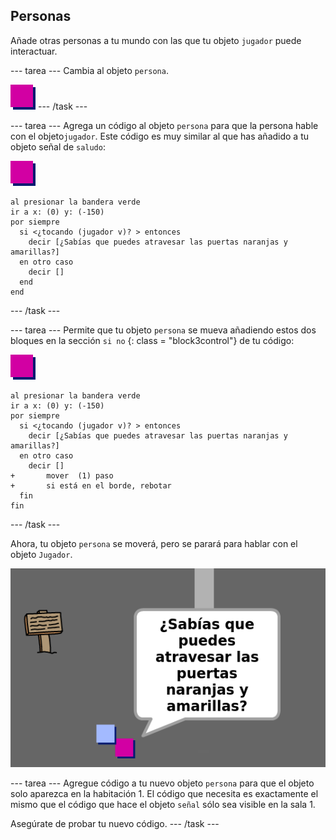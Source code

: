 ## Personas

Añade otras personas a tu mundo con las que tu objeto `jugador` puede interactuar.

\--- tarea \--- Cambia al objeto ` persona `.

![Objeto persona](images/person.png) \--- /task \---

\--- tarea \--- Agrega un código al objeto `persona` para que la persona hable con el objeto` jugador `. Este código es muy similar al que has añadido a tu objeto señal de `saludo`:

![persona](images/person.png)

```blocks3
al presionar la bandera verde
ir a x: (0) y: (-150)
por siempre 
  si <¿tocando (jugador v)? > entonces 
    decir [¿Sabías que puedes atravesar las puertas naranjas y amarillas?]
  en otro caso
    decir []
  end
end
```

\--- /task \---

\--- tarea \--- Permite que tu objeto ` persona ` se mueva añadiendo estos dos bloques en la sección ` si no ` {: class = "block3control"} de tu código:

![persona](images/person.png)

```blocks3
al presionar la bandera verde
ir a x: (0) y: (-150)
por siempre 
  si <¿tocando (jugador v)? > entonces 
    decir [¿Sabías que puedes atravesar las puertas naranjas y amarillas?]
  en otro caso
    decir []
+       mover  (1) paso
+       si está en el borde, rebotar
  fin
fin

```

\--- /task \---

Ahora, tu objeto `persona` se moverá, pero se parará para hablar con el objeto `Jugador`.

![captura de pantalla](images/world-person-test.png)

\--- tarea \--- Agregue código a tu nuevo objeto ` persona ` para que el objeto solo aparezca en la habitación 1. El código que necesita es exactamente el mismo que el código que hace el objeto `señal` sólo sea visible en la sala 1.

Asegúrate de probar tu nuevo código. \--- /task \---
